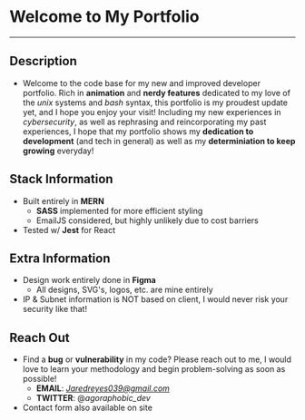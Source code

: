 # Welcome to My Portfolio
---

## Description
- Welcome to the code base for my new and improved developer portfolio. Rich in **animation** and **nerdy features** dedicated to my love of the *unix* systems and *bash* syntax, this portfolio is my proudest update yet, and I hope you enjoy your visit! Including my new experiences in *cybersecurity*, as well as rephrasing and reincorporating my past experiences, I hope that my portfolio shows my **dedication to development** (and tech in general) as well as my **determiniation to keep growing** everyday!

## Stack Information
- Built entirely in **MERN**
    - **SASS** implemented for more efficient styling
    - EmailJS considered, but highly unlikely due to cost barriers
- Tested w/ **Jest** for React

## Extra Information
- Design work entirely done in **Figma**
    - All designs, SVG's, logos, etc. are mine entirely
- IP & Subnet information is NOT based on client, I would never risk your security like that!

## Reach Out
- Find a **bug** or **vulnerability** in my code? Please reach out to me, I would love to learn your methodology and begin problem-solving as soon as possible!
    - **EMAIL**: *Jaredreyes039@gmail.com*
    - **TWITTER**: @*agoraphobic_dev*
- Contact form also available on site